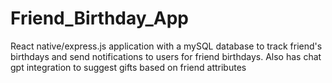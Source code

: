# Friend_Birthday_App
React native/express.js application with a mySQL database to track friend's birthdays and send notifications to users for friend birthdays. Also has chat gpt integration to suggest gifts based on friend attributes
